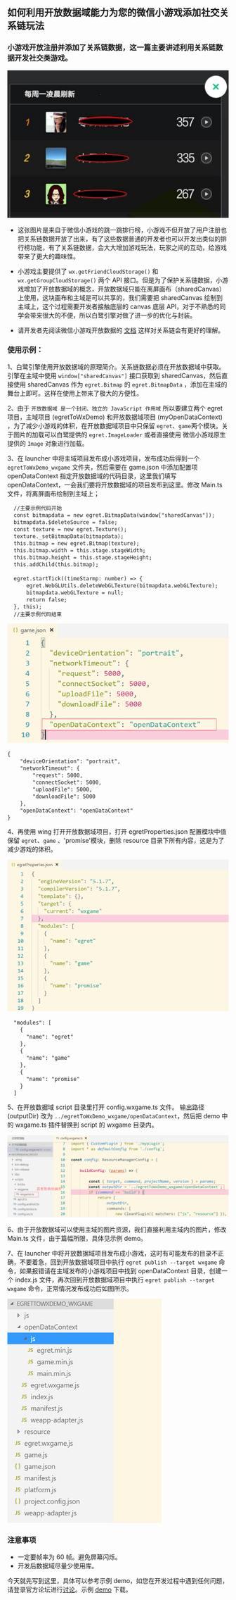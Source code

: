 ## 如何利用开放数据域能力为您的微信小游戏添加社交关系链玩法

### 小游戏开放注册并添加了关系链数据，这一篇主要讲述利用关系链数据开发社交类游戏。

  ![](./image/a05.jpg)
  
  * 这张图片是来自于微信小游戏的跳一跳排行榜，小游戏不但开放了用户注册也把关系链数据开放了出来，有了这些数据普通的开发者也可以开发出类似的排行榜功能，有了关系链数据，会大大增加游戏玩法，玩家之间的互动，给游戏带来了更大的趣味性。
  
  * 小游戏主要提供了 ```wx.getFriendCloudStorage()``` 和 ```wx.getGroupCloudStorage()``` 两个 API 接口。但是为了保护关系链数据，小游戏增加了开放数据域的概念，开放数据域只能在离屏画布（sharedCanvas）上使用，这块画布和主域是可以共享的，我们需要把 sharedCanvas 绘制到主域上，这个过程需要开发者接触底层的 canvas 底层 API，对于不熟悉的同学会带来很大的不便，所以白鹭引擎对做了进一步的优化与封装。

  * 请开发者先阅读微信小游戏开放数据的 [文档](https://mp.weixin.qq.com/debug/wxagame/dev/tutorial/open-ability/open-data.html?t=2018323) 这样对关系链会有更好的理解。

### 使用示例：

1、白鹭引擎使用开放数据域的原理简介。关系链数据必须在开放数据域中获取。引擎在主域中使用 `window["sharedCanvas"]` 接口获取到 sharedCanvas，然后直接使用 sharedCanvas 作为 `egret.Bitmap` 的 `egret.BitmapData` ，添加在主域的舞台上即可。这样在使用上带来了极大的方便性。

2、由于 `开放数据域 是一个封闭、独立的 JavaScript 作用域` 所以要建立两个 egret 项目，主域项目 (egretToWxDemo) 和开放数据域项目 (myOpenDataContext) ，为了减少小游戏的体积，在开放数据域项目中只保留 `egret`、`game`两个模块。关于图片的加载可以白鹭提供的 `egret.ImageLoader` 或者直接使用 微信小游戏原生提供的 `Image` 对象进行加载。

3、在 launcher 中将主域项目发布成小游戏项目，发布成功后得到一个 `egretToWxDemo_wxgame` 文件夹，然后需要在 game.json 中添加配置项 openDataContext 指定开放数据域的代码目录，这里我们填写 openDataContext，一会我们要将开放数据域的项目发布到这里。修改 Main.ts 文件，将离屏画布绘制到主域上；

```
  //主要示例代码开始
  const bitmapdata = new egret.BitmapData(window["sharedCanvas"]);
  bitmapdata.$deleteSource = false;
  const texture = new egret.Texture();
  texture._setBitmapData(bitmapdata);
  this.bitmap = new egret.Bitmap(texture);
  this.bitmap.width = this.stage.stageWidth;
  this.bitmap.height = this.stage.stageHeight;
  this.addChild(this.bitmap);

  egret.startTick((timeStarmp: number) => {
      egret.WebGLUtils.deleteWebGLTexture(bitmapdata.webGLTexture);
      bitmapdata.webGLTexture = null;
      return false;
  }, this);
  //主要示例代码结束  
```

![](./image/a01.jpg)

```
{
	"deviceOrientation": "portrait",
	"networkTimeout": {
		"request": 5000,
		"connectSocket": 5000,
		"uploadFile": 5000,
		"downloadFile": 5000
	},
	"openDataContext": "openDataContext"
}
```

4、再使用 wing 打开开放数据域项目，打开 egretProperties.json 配置模块中值保留 `egret`、`game` 、'promise'模块，删除 resource 目录下所有内容，这是为了减少游戏的体积。

![](./image/a02.jpg)

```
  "modules": [
    {
      "name": "egret"
    },
    {
      "name": "game"
    },
    {
      "name": "promise"
    }
  ]
```
5、在开放数据域 script 目录里打开 config.wxgame.ts 文件。 输出路径 (outputDir) 改为 `../egretToWxDemo_wxgame/openDataContext`，然后把 demo 中的 wxgame.ts 插件替换到 script 的 wxgame 目录内。

![](./image/a03.jpg)

6、由于开放数据域可以使用主域的图片资源，我们直接利用主域内的图片，修改 Main.ts 文件，由于篇幅所限，具体见示例 demo。

7、在 launcher 中将开放数据域项目发布成小游戏，这时有可能发布的目录不正确，不要着急，回到开放数据域项目中执行 `egret publish --target wxgame` 命令，如果报错请在主域发布的小游戏项目中找到 openDataContext 目录，创建一个 index.js 文件，再次回到开放数据域项目中执行 `egret publish --target wxgame` 命令，正常情况发布成功后如图所示。

![](./image/a04.jpg)

### 注意事项
  * 一定要帧率为 60 帧。避免屏幕闪烁。
  * 开发后数据域尽量少使用库。

今天就先写到这里，具体可以参考示例 demo，如您在开发过程中遇到任何问题，请登录官方论坛进行[讨论](http://bbs.egret.com)。示例 [demo](https://github.com/peony-ma/wxOpenDataContext.git) 下载。